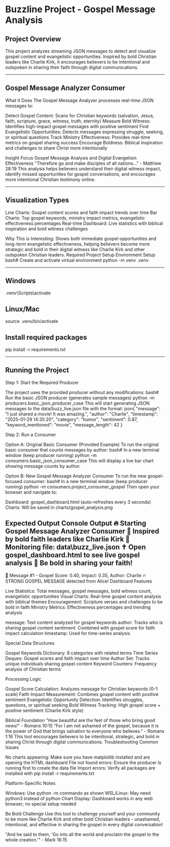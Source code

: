 # Buzzline Project - Gospel Message Analysis
## Project Overview
This project analyzes streaming JSON messages to detect and visualize gospel content and evangelistic opportunities. Inspired by bold Christian leaders like Charlie Kirk, it encourages believers to be intentional and outspoken in sharing their faith through digital communications.

---

## Gospel Message Analyzer Consumer
What It Does
The Gospel Message Analyzer processes real-time JSON messages to:

Detect Gospel Content: Scans for Christian keywords (salvation, Jesus, faith, scripture, grace, witness, truth, eternity)
Measure Bold Witness: Identifies high-impact gospel messages with positive sentiment
Find Evangelistic Opportunities: Detects messages expressing struggle, seeking, or spiritual questions
Track Ministry Effectiveness: Provides real-time metrics on gospel sharing success
Encourage Boldness: Biblical inspiration and challenges to share Christ more intentionally

Insight Focus
Gospel Message Analysis and Digital Evangelism Effectiveness
"Therefore go and make disciples of all nations..." - Matthew 28:19
This analysis helps believers understand their digital witness impact, identify missed opportunities for gospel conversations, and encourages more intentional Christian testimony online.

---

## Visualization Types

Line Charts: Gospel content scores and faith impact trends over time
Bar Charts: Top gospel keywords, ministry impact metrics, evangelistic effectiveness percentages
Real-time Dashboard: Live statistics with biblical inspiration and bold witness challenges

Why This is Interesting: Shows both immediate gospel opportunities and long-term evangelistic effectiveness, helping believers become more strategic and bold in their digital witness like Charlie Kirk and other outspoken Christian leaders.
Required Project Setup
Environment Setup
bash# Create and activate virtual environment
python -m venv .venv

---

## Windows
.venv\Scripts\activate

## Linux/Mac
source .venv/bin/activate

## Install required packages
pip install -r requirements.txt

---

## Running the Project

Step 1: Start the Required Producer

The project uses the provided producer without any modifications:
bash# Run the basic JSON producer (generates sample messages)
python -m producers.basic_json_producer_case
This will start generating JSON messages to the data/buzz_live.json file with the format:
json{
    "message": "I just shared a movie! It was amazing.",
    "author": "Charlie",
    "timestamp": "2025-01-29 14:35:20",
    "category": "humor",
    "sentiment": 0.87,
    "keyword_mentioned": "movie",
    "message_length": 42
}

Step 2: Run a Consumer

Option A: Original Basic Consumer (Provided Example)
To run the original basic consumer that counts messages by author:
bash# In a new terminal window (keep producer running)
python -m consumers.basic_json_consumer_case
This will display a live bar chart showing message counts by author.

Option B: New Gospel Message Analyzer Consumer
To run the new gospel-focused consumer:
bash# In a new terminal window (keep producer running)
python -m consumers.project_consumer_gospel
Then open your browser and navigate to:

Dashboard: gospel_dashboard.html (auto-refreshes every 3 seconds)
Charts: Will be saved in charts/gospel_analysis.png

Expected Output
Console Output
🔥 Starting Gospel Message Analyzer Consumer
💪 Inspired by bold faith leaders like Charlie Kirk
📖 Monitoring file: data\buzz_live.json
✝️ Open gospel_dashboard.html to see live gospel analysis
🚀 Be bold in sharing your faith!
--------------------------------------------------
📖 Message #1 - Gospel Score: 0.40, Impact: 0.35, Author: Charlie
🔥 STRONG GOSPEL MESSAGE detected from Alice!
Dashboard Features

Live Statistics: Total messages, gospel messages, bold witness count, evangelistic opportunities
Visual Charts: Real-time gospel content analysis with biblical themes
Encouragement: Scripture verses and challenges to be bold in faith
Ministry Metrics: Effectiveness percentages and trending analysis

message: Text content analyzed for gospel keywords
author: Tracks who is sharing gospel content
sentiment: Combined with gospel score for faith impact calculation
timestamp: Used for time-series analysis

Special Data Structures

Gospel Keywords Dictionary: 8 categories with related terms
Time Series Deques: Gospel scores and faith impact over time
Author Set: Tracks unique individuals sharing gospel content
Keyword Counters: Frequency analysis of Christian terms

Processing Logic

Gospel Score Calculation: Analyzes message for Christian keywords (0-1 scale)
Faith Impact Measurement: Combines gospel content with positive sentiment
Evangelistic Opportunity Detection: Identifies struggles, questions, or spiritual seeking
Bold Witness Tracking: High gospel score + positive sentiment (Charlie Kirk style)

Biblical Foundation
"How beautiful are the feet of those who bring good news!" - Romans 10:15
"For I am not ashamed of the gospel, because it is the power of God that brings salvation to everyone who believes." - Romans 1:16
This tool encourages believers to be intentional, strategic, and bold in sharing Christ through digital communications.
Troubleshooting
Common Issues

No charts appearing: Make sure you have matplotlib installed and are opening the HTML dashboard
File not found errors: Ensure the producer is running first to create the data file
Import errors: Verify all packages are installed with pip install -r requirements.txt

Platform-Specific Notes

Windows: Use python -m commands as shown
WSL/Linux: May need python3 instead of python
Chart Display: Dashboard works in any web browser; no special setup needed

Be Bold Challenge
Use this tool to challenge yourself and your community to be more like Charlie Kirk and other bold Christian leaders - unashamed, intentional, and effective in sharing the gospel in every digital conversation!

"And he said to them, 'Go into all the world and proclaim the gospel to the whole creation.'" - Mark 16:15